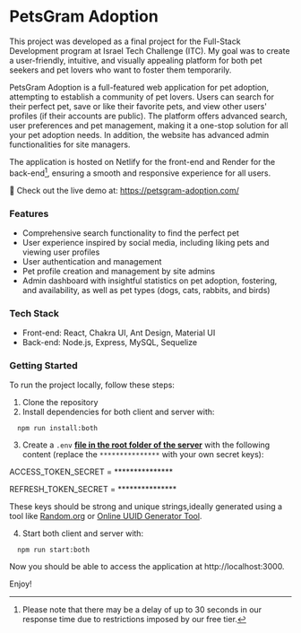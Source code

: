 # PetsGram Adoption

This project was developed as a final project for the Full-Stack Development program at Israel Tech Challenge (ITC). My goal was to create a user-friendly, intuitive, and visually appealing platform for both pet seekers and pet lovers who want to foster them temporarily.

PetsGram Adoption is a full-featured web application for pet adoption, attempting to establish a community of pet lovers. Users can search for their perfect pet, save or like their favorite pets, and view other users' profiles (if their accounts are public). The platform offers advanced search, user preferences and pet management, making it a one-stop solution for all your pet adoption needs. In addition, the website has advanced admin functionalities for site managers.

The application is hosted on Netlify for the front-end and Render for the back-end[^1], ensuring a smooth and responsive experience for all users.

🚀 Check out the live demo at: https://petsgram-adoption.com/

### Features

- Comprehensive search functionality to find the perfect pet
- User experience inspired by social media, including liking pets and viewing user profiles
- User authentication and management
- Pet profile creation and management by site admins
- Admin dashboard with insightful statistics on pet adoption, fostering, and availability, as well as pet types (dogs, cats, rabbits, and birds)

### Tech Stack

- Front-end: React, Chakra UI, Ant Design, Material UI
- Back-end: Node.js, Express, MySQL, Sequelize

### Getting Started

To run the project locally, follow these steps:

1. Clone the repository
2. Install dependencies for both client and server with:

```
  npm run install:both
```
3. Create a `.env` <u>__file in the root folder of the server__</u> with the following content (replace the `***************` with your own secret keys):

ACCESS_TOKEN_SECRET = ***************

REFRESH_TOKEN_SECRET = ***************

These keys should be strong and unique strings,ideally generated using a tool like [Random.org](https://www.random.org/strings/) or [Online UUID Generator Tool](https://www.uuidgenerator.net/).

4. Start both client and server with:
```
  npm run start:both
```
Now you should be able to access the application at http://localhost:3000. 

Enjoy!

[^1]:Please note that there may be a delay of up to 30 seconds in our response time due to restrictions imposed by our free tier.
